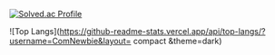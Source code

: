 


[![Solved.ac Profile](http://mazassumnida.wtf/api/generate_badge?boj=iforking)](https://solved.ac/iforking)


![Top Langs](https://github-readme-stats.vercel.app/api/top-langs/?username=ComNewbie&layout= compact &theme=dark)

